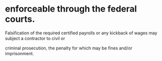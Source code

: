 # enforceable through the federal courts.

Falsiﬁcation of the required certiﬁed payrolls or any kickback of wages may subject a contractor to civil or

criminal prosecution, the penalty for which may be ﬁnes and/or imprisonment.